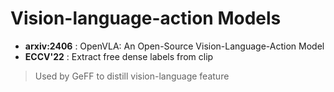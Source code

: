 # Vision-language-action Models

* **arxiv:2406** : OpenVLA: An Open-Source Vision-Language-Action Model
* **ECCV'22** : Extract free dense labels from clip
> Used by GeFF to distill vision-language feature
